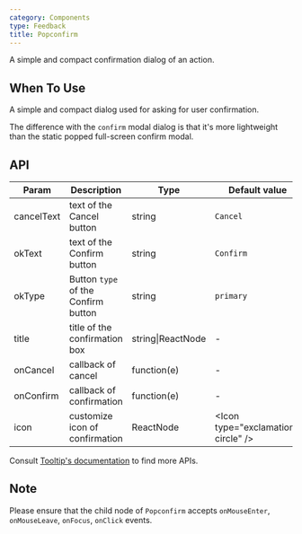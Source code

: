 ```yaml
---
category: Components
type: Feedback
title: Popconfirm
---
```


A simple and compact confirmation dialog of an action.

## When To Use

A simple and compact dialog used for asking for user confirmation.

The difference with the `confirm` modal dialog is that it's more lightweight than the static popped full-screen confirm modal.

## API

| Param | Description | Type | Default value |
| ----- | ----------- | ---- | ------------- |
| cancelText | text of the Cancel button | string | `Cancel` |
| okText | text of the Confirm button | string | `Confirm` |
| okType | Button `type` of the Confirm button | string | `primary` |
| title | title of the confirmation box | string\|ReactNode | - |
| onCancel | callback of cancel | function(e) | - |
| onConfirm | callback of confirmation | function(e) | - |
| icon | customize icon of confirmation | ReactNode | \<Icon type="exclamation-circle" /\> |

Consult [Tooltip's documentation](https://ant.design/components/tooltip/#API) to find more APIs.

## Note

Please ensure that the child node of `Popconfirm` accepts `onMouseEnter`, `onMouseLeave`, `onFocus`, `onClick` events.
